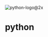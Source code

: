 ![python-logo@2x](https://user-images.githubusercontent.com/23003025/64907937-b97c0d80-d6cf-11e9-951d-65e6ac0e0fb5.png)


# python
